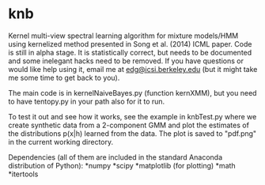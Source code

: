 # knb
Kernel multi-view spectral learning algorithm for mixture models/HMM using kernelized method presented in Song et al. (2014) ICML paper.  Code is still in alpha stage.  It is statistically correct, but needs to be documented and some inelegant hacks need to be removed.  If you have questions or would like help using it, email me at edg@icsi.berkeley.edu (but it might take me some time to get back to you).

The main code is in kernelNaiveBayes.py (function kernXMM), but you need to have tentopy.py in your path also for it to run. 

To test it out and see how it works, see the example in knbTest.py where we create synthetic data from a 2-component GMM and plot the estimates of the distributions p(x|h) learned from the data.  The plot is saved to "pdf.png" in the current working directory.

Dependencies (all of them are included in the standard Anaconda distribution of Python):
*numpy
*scipy
*matplotlib (for plotting)
*math
*itertools
